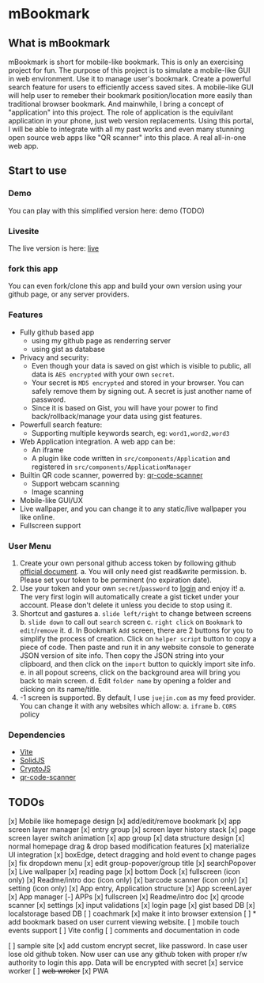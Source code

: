 # mBookmark

## What is mBookmark

mBookmark is short for mobile-like bookmark. This is only an exercising project for fun. The purpose of this project is to simulate a mobile-like GUI in web environment. Use it to manage user's bookmark. Create a powerful search feature for users to efficiently access saved sites. A mobile-like GUI will help user to remeber their bookmark position/location more easily than traditional browser bookmark. And mainwhile, I bring a concept of "application" into this project. The role of application is the equivilant application in your phone, just web version replacements. Using this portal, I will be able to integrate with all my past works and even many stunning open source web apps like "QR scanner" into this place. A real all-in-one web app.

## Start to use

### Demo

You can play with this simplified version here: demo (TODO)

### Livesite

The live version is here: [live](https://phoenixzqy.github.io/demo/mBookmark/index.html)

### fork this app

You can even fork/clone this app and build your own version using your github page, or any server providers.

### Features

* Fully github based app
  * using my github page as renderring server
  * using gist as database
* Privacy and security:
  * Even though your data is saved on gist which is visible to public, all data is `AES encrypted` with your own `secret`.
  * Your secret is `MD5 encrypted` and stored in your browser. You can safely remove them by signing out. A secret is just another name of password.
  * Since it is based on Gist, you will have your power to find back/rollback/manage your data using gist features.
* Powerfull search feature:
  * Supporting multiple keywords search, eg: `word1,word2,word3`
* Web Application integration. A web app can be:
  * An iframe
  * A plugin like code written in `src/components/Application` and registered in `src/components/ApplicationManager`
* Builtin QR code scanner, powerred by: [qr-code-scanner](https://github.com/code-kotis/qr-code-scanner)
  * Support webcam scanning
  * Image scanning
* Mobile-like GUI/UX
* Live wallpaper, and you can change it to any static/live wallpaper you like online.
* Fullscreen support

### User Menu

1. Create your own personal github access token by following github [official document](https://docs.github.com/en/authentication/keeping-your-account-and-data-secure/creating-a-personal-access-token).
  a. You will only need gist read&write permission.
  b. Please set your token to be perminent (no expiration date).
2. Use your token and your own `secret`/`password` to [login](https://phoenixzqy.github.io/demo/mBookmark/index.html) and enjoy it!
  a. The very first login will automatically create a gist ticket under your account. Please don't delete it unless you decide to stop using it.
3. Shortcut and gastures
  a. `slide left/right` to change between screens
  b. `slide down` to call out `search` screen
  c. `right click` on `Bookmark` to `edit`/`remove` it.
  d. In Bookmark `Add` screen, there are 2 buttons for you to simplify the process of creation. Click on `helper script` button to copy a piece of code. Then paste and run it in any website console to generate JSON version of site info. Then copy the JSON string into your clipboard, and then click on the `import` button to quickly import site info.
  e. in all popout screens, click on the background area will bring you back to main screen.
  d. Edit `folder name` by opening a folder and clicking on its name/title.
4. -1 screen is supported. By default, I use `juejin.com` as my feed provider. You can change it with any websites which allow:
  a. `iframe`
  b. `CORS` policy

### Dependencies

* [Vite](https://vitejs.dev/)
* [SolidJS](https://www.solidjs.com/)
* [CryptoJS](https://github.com/brix/crypto-js)
* [qr-code-scanner](https://github.com/code-kotis/qr-code-scanner)

## TODOs

[x] Mobile like homepage design
[x] add/edit/remove bookmark
[x] app screen layer manager
[x] entry group
[x] screen layer history stack
[x] page screen layer switch animation
[x] app group
[x] data structure design
[x] normal homepage drag & drop based modification features
[x] materialize UI integration
[x] boxEdge, detect dragging and hold event to change pages
[x] fix dropdown menu
[x] edit group-popover/group title
[x] searchPopover
[x] Live wallpaper
[x] reading page
[x] bottom Dock
  [x] fullscreen (icon only)
  [x] Readme/intro doc (icon only)
  [x] barcode scanner (icon only)
  [x] setting (icon only)
[x] App entry, Application structure
[x] App screenLayer
[x] App manager
[-] APPs
  [x] fullscreen
  [x] Readme/intro doc
  [x] qrcode scanner
  [x] settings
[x] input validations
[x] login page
[x] gist based DB
[x] localstorage based DB
[ ] coachmark
[x] make it into browser extension
  [ ] * add bookmark based on user current viewing website.
[ ] mobile touch events support
[ ] Vite config
[ ] comments and documentation in code

[ ] sample site
[x] add custom encrypt secret, like password. In case user lose old github token. Now user can use any github token with proper r/w authority to login this app. Data will be encrypted with secret
[x] service worker
[ ] ~~web wroker~~
[x] PWA
